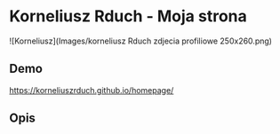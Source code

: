 # Korneliusz Rduch - Moja strona
![Korneliusz](Images/korneliusz Rduch zdjecia profiliowe 250x260.png)
## Demo
https://korneliuszrduch.github.io/homepage/
## Opis

